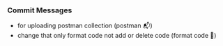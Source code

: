 ### Commit Messages
- for uploading postman collection (postman 📬)
- change that only format code not add or delete code (format code 🎨)
